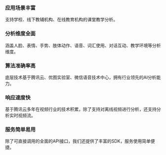 

### 应用场景丰富
支持学校、线下教辅机构、在线教育机构的课堂教学分析。
### 分析维度全面
涵盖人脸、表情、手势、肢体动作、语音、词汇使用、对话互动、教学环境等分析维度。
### 算法准确率高
底层技术基于腾讯云、优图实验室、微信语音技术中心，拥有行业领先的AI分析能力。
### 响应速度快
基于腾讯云多年在视频行业的技术积累，除了支持对离线视频进行分析，还支持分析实时视频流。
### 服务简单易用
除了可直接调用的全面的API接口，我们还提供了丰富的SDK，服务使用简单便捷。

